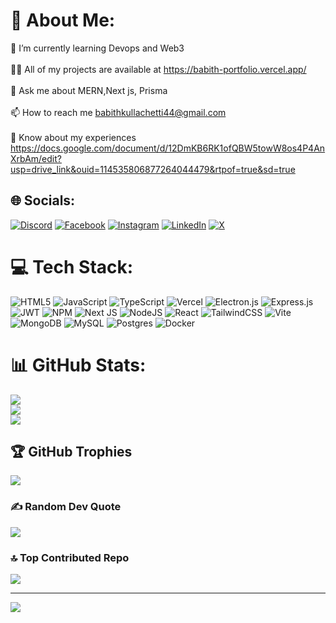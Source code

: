 # 💫 About Me:
🌱 I’m currently learning Devops and Web3<br><br>👨‍💻 All of my projects are available at https://babith-portfolio.vercel.app/<br><br>💬 Ask me about MERN,Next js, Prisma<br><br>📫 How to reach me babithkullachetti44@gmail.com<br><br>📄 Know about my experiences https://docs.google.com/document/d/12DmKB6RK1ofQBW5towW8os4P4AnXrbAm/edit?usp=drive_link&ouid=114535806877264044479&rtpof=true&sd=true


## 🌐 Socials:
[![Discord](https://img.shields.io/badge/Discord-%237289DA.svg?logo=discord&logoColor=white)](https://discord.gg/babith.dev) [![Facebook](https://img.shields.io/badge/Facebook-%231877F2.svg?logo=Facebook&logoColor=white)](https://facebook.com/kullachetti.babith) [![Instagram](https://img.shields.io/badge/Instagram-%23E4405F.svg?logo=Instagram&logoColor=white)](https://instagram.com/babith.dev) [![LinkedIn](https://img.shields.io/badge/LinkedIn-%230077B5.svg?logo=linkedin&logoColor=white)](https://linkedin.com/in/babith-k-p-49a43b254) [![X](https://img.shields.io/badge/X-black.svg?logo=X&logoColor=white)](https://x.com/babithkullache1) 

# 💻 Tech Stack:
![HTML5](https://img.shields.io/badge/html5-%23E34F26.svg?style=for-the-badge&logo=html5&logoColor=white) ![JavaScript](https://img.shields.io/badge/javascript-%23323330.svg?style=for-the-badge&logo=javascript&logoColor=%23F7DF1E) ![TypeScript](https://img.shields.io/badge/typescript-%23007ACC.svg?style=for-the-badge&logo=typescript&logoColor=white) ![Vercel](https://img.shields.io/badge/vercel-%23000000.svg?style=for-the-badge&logo=vercel&logoColor=white) ![Electron.js](https://img.shields.io/badge/Electron-191970?style=for-the-badge&logo=Electron&logoColor=white) ![Express.js](https://img.shields.io/badge/express.js-%23404d59.svg?style=for-the-badge&logo=express&logoColor=%2361DAFB) ![JWT](https://img.shields.io/badge/JWT-black?style=for-the-badge&logo=JSON%20web%20tokens) ![NPM](https://img.shields.io/badge/NPM-%23CB3837.svg?style=for-the-badge&logo=npm&logoColor=white) ![Next JS](https://img.shields.io/badge/Next-black?style=for-the-badge&logo=next.js&logoColor=white) ![NodeJS](https://img.shields.io/badge/node.js-6DA55F?style=for-the-badge&logo=node.js&logoColor=white) ![React](https://img.shields.io/badge/react-%2320232a.svg?style=for-the-badge&logo=react&logoColor=%2361DAFB) ![TailwindCSS](https://img.shields.io/badge/tailwindcss-%2338B2AC.svg?style=for-the-badge&logo=tailwind-css&logoColor=white) ![Vite](https://img.shields.io/badge/vite-%23646CFF.svg?style=for-the-badge&logo=vite&logoColor=white) ![MongoDB](https://img.shields.io/badge/MongoDB-%234ea94b.svg?style=for-the-badge&logo=mongodb&logoColor=white) ![MySQL](https://img.shields.io/badge/mysql-4479A1.svg?style=for-the-badge&logo=mysql&logoColor=white) ![Postgres](https://img.shields.io/badge/postgres-%23316192.svg?style=for-the-badge&logo=postgresql&logoColor=white) ![Docker](https://img.shields.io/badge/docker-%230db7ed.svg?style=for-the-badge&logo=docker&logoColor=white)
# 📊 GitHub Stats:
![](https://github-readme-stats.vercel.app/api?username=Babithkp&theme=dark&hide_border=false&include_all_commits=false&count_private=false)<br/>
![](https://github-readme-streak-stats.herokuapp.com/?user=Babithkp&theme=dark&hide_border=false)<br/>
![](https://github-readme-stats.vercel.app/api/top-langs/?username=Babithkp&theme=dark&hide_border=false&include_all_commits=false&count_private=false&layout=compact)

## 🏆 GitHub Trophies
![](https://github-profile-trophy.vercel.app/?username=Babithkp&theme=radical&no-frame=false&no-bg=true&margin-w=4)

### ✍️ Random Dev Quote
![](https://quotes-github-readme.vercel.app/api?type=horizontal&theme=radical)

### 🔝 Top Contributed Repo
![](https://github-contributor-stats.vercel.app/api?username=Babithkp&limit=5&theme=dark&combine_all_yearly_contributions=true)

---
[![](https://visitcount.itsvg.in/api?id=Babithkp&icon=5&color=0)](https://visitcount.itsvg.in)

